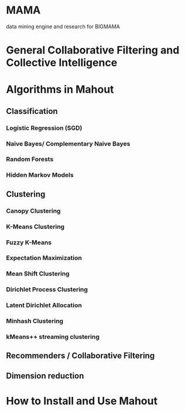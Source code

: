 MAMA
====

data mining engine and  research for BIGMAMA

# General Collaborative Filtering and Collective Intelligence

# Algorithms in Mahout
## Classification

### Logistic Regression (SGD)

### Naive Bayes/ Complementary Naive Bayes 

### Random Forests

### Hidden Markov Models

## Clustering

### Canopy Clustering
### K-Means Clustering
### Fuzzy K-Means
### Expectation Maximization
### Mean Shift Clustering
### Dirichlet Process Clustering
### Latent Dirichlet Allocation
### Minhash Clustering
### kMeans++ streaming clustering


## Recommenders / Collaborative Filtering

## Dimension reduction

# How to Install and Use Mahout

